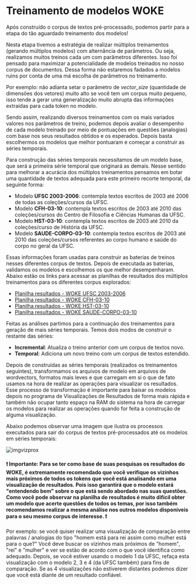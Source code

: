 # Treinamento de modelos WOKE

Após construído o corpus de textos pré-processado, podemos partir para a etapa do tão aguardado treinamento dos modelos!

Nesta etapa tivemos a estratégia de realizar múltiplos treinamentos (gerando múltiplos modelos) com alternância de parâmetros. Ou seja, realizamos muitos treinos cada um com parâmetros diferentes. Isso foi pensado para maximizar a potencialidade de modelos treinados no nosso corpus de documentos. Dessa forma não estaremos fadados a modelos ruins por conta de uma má escolha de parâmetros no treinamento. 

Por exemplo: não adianta setar o parâmetro de *vector_size* (quantidade de dimensões dos vetores) muito alto se você tem um corpus muito pequeno, isso tende a gerar uma generalização muito abrupta das informações extraídas para cada token no modelo. 

Sendo assim, realizando diversos treinamentos com os mais variados valores nos parâmetros de treino, podemos depois avaliar o desempenho de cada modelo treinado por meio de pontuações em questões (analogias) com base nos seus resultados obtidos e os esperados. Depois basta escolhermos os modelos que melhor pontuaram e começar a construir as séries temporais.

Para construção das séries temporais necessitamos de um modelo base, que será a primeira série temporal que originará as demais. Nesse sentido para melhorar a acurácia dos múltiplos treinamentos pensamos em botar uma quantidade de textos adequada para este primeiro recorte temporal, da seguinte forma:

- Modelo **UFSC 2003-2006**: contempla textos escritos de 2003 até 2006 de todas as coleções/cursos da UFSC.
- Modelo **CFH-03-10**: contempla textos escritos de 2003 até 2010 das coleções/cursos do Centro de Filosofia e Ciências Humanas da UFSC.
- Modelo **HST-03-10**: contempla textos escritos de 2003 até 2010 da coleções/curso de História da UFSC.
- Modelo **SAUDE-CORPO-03-10**: contempla textos escritos de 2003 até 2010 das coleções/cursos referentes ao corpo humano e saúde do corpo no geral da UFSC.

Essas informações foram usadas para construir as baterias de treinos nesses diferentes corpus de textos. Depois de executada as baterias, validamos os modelos e escolhemos os que melhor desempenharam. Abaixo estão os links para acessar as planilhas de resultados dos múltiplos treinamentos para os diferentes corpus explorados:
- [Planilha resultados - WOKE UFSC 2003-2006](https://docs.google.com/spreadsheets/d/1BZGAcEixg35OT39wduayRawp9mGWA8Fr/edit?usp=sharing&ouid=107024036721805330434&rtpof=true&sd=true)
- [Planilha resultados - WOKE CFH-03-10](https://docs.google.com/spreadsheets/d/1RoUbxPGZDj3li13DxvZROuZZaSEf0BSu/edit?usp=sharing&ouid=107024036721805330434&rtpof=true&sd=true)
- [Planilha resultados - WOKE HST-03-10](https://docs.google.com/spreadsheets/d/14xs9bfIm0Sah3baT8EVBUmAedLPe2Uoa/edit?usp=sharing&ouid=107024036721805330434&rtpof=true&sd=true)
- [Planilha resultados - WOKE SAUDE-CORPO-03-10](https://docs.google.com/spreadsheets/d/1qe2DoJlfC-6HfP0PRtLka-aV8_Q00-EF/edit?usp=sharing&ouid=107024036721805330434&rtpof=true&sd=true)


Feitas as análises partimos para a continuação dos treinamentos para geração de mais séries temporais. Temos dois modos de construir o restante das séries:

- **Incremental**: Atualiza o treino anterior com um corpus de textos novo.
- **Temporal**: Adiciona um novo treino com um corpus de textos estendido.

Depois de construídas as séries temporais (realizados os treinamentos seguintes), transformamos os arquivos de modelo em arquivos de wordvectors, formatos mais leves e que carregam em si o que de fato usamos na hora de realizar as operações para visualizar os resultados. Esse processo de transformação é importante para baixar os modelos depois no programa de Visualizações de Resultados de forma mais rápida e também não ocupar tanto espaço na RAM do sistema na hora de carregar os modelos para realizar as operações quando for feita a construção de alguma visualização.

Abaixo podemos observar uma imagem que ilustra os processos executados para sair do corpus de textos pré-processados até os modelos em séries temporais:

![imgvizprox](https://github.com/iaehistoriaUFSC/Repositorio_UFSC/blob/main/Word_Embeddings/Treinamento/img_src/img_processos_treinamentos.jpg?raw=true)

#### ❗ Importante: Para se ter como base de suas pesquisas os resultados do WOKE, é extremamente recomendado que você verifique os vizinhos mais próximos de todos os tokens que você está analisando em uma visualização de resultados. Pois isso garantirá que o modelo estará "entendendo bem" sobre o que está sendo abordado nas suas questões. Como você pode observar na planilha de resultados é muito difícil obter um modelo que acerte questões de todos os temas, por isso também recomendamos realizar a mesma análise nos outros modelos disponíveis para o seu mesmo corpus de interesse. ❗
Por exemplo: se você quiser realizar uma visualização de comparação entre palavras / analogias do tipo "homem está para rei assim como mulher está para o que?" Você deve buscar os vizinhos mais próximos de "homem", "rei" e "mulher" e ver se estão de acordo com o que você identifica como adequado. Depois, se você estiver usando o modelo 1 da UFSC, refaça esta visualização com o modelo 2, 3 e 4 (da UFSC também) para fins de comparação. Se as 4 visualizações não estiverem distantes podemos dizer que você está diante de um resultado confiável.